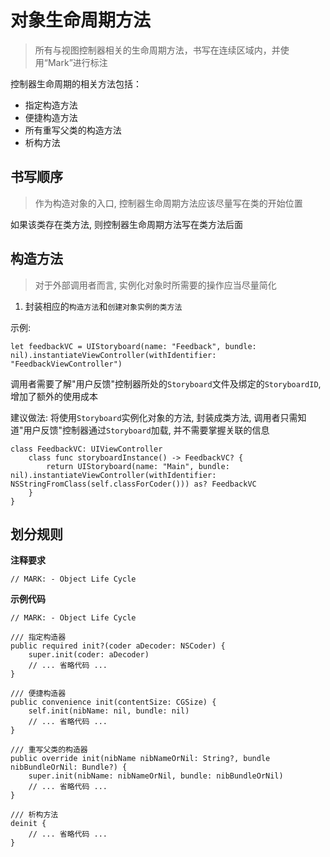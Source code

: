# 对象生命周期方法
> 所有与视图控制器相关的生命周期方法，书写在连续区域内，并使用“Mark”进行标注

控制器生命周期的相关方法包括：
* 指定构造方法
* 便捷构造方法
* 所有重写父类的构造方法
* 析构方法

## 书写顺序
> 作为构造对象的入口, 控制器生命周期方法应该尽量写在类的开始位置

如果该类存在类方法, 则控制器生命周期方法写在类方法后面

## 构造方法
> 对于外部调用者而言, 实例化对象时所需要的操作应当尽量简化

1. 封装相应的`构造方法`和`创建对象实例的类方法`

示例: 
```
let feedbackVC = UIStoryboard(name: "Feedback", bundle: nil).instantiateViewController(withIdentifier: "FeedbackViewController")
```

调用者需要了解"用户反馈"控制器所处的`Storyboard`文件及绑定的`StoryboardID`, 增加了额外的使用成本

建议做法: 
    将使用`Storyboard`实例化对象的方法, 封装成类方法, 调用者只需知道"用户反馈"控制器通过`Storyboard`加载, 并不需要掌握关联的信息
```
class FeedbackVC: UIViewController
    class func storyboardInstance() -> FeedbackVC? {
        return UIStoryboard(name: "Main", bundle: nil).instantiateViewController(withIdentifier: NSStringFromClass(self.classForCoder())) as? FeedbackVC
    }
}
```

## 划分规则
**注释要求**
```
// MARK: - Object Life Cycle
```

**示例代码**
```
// MARK: - Object Life Cycle

/// 指定构造器
public required init?(coder aDecoder: NSCoder) {
    super.init(coder: aDecoder)
    // ... 省略代码 ...
}

/// 便捷构造器
public convenience init(contentSize: CGSize) {
    self.init(nibName: nil, bundle: nil)
    // ... 省略代码 ...
}

/// 重写父类的构造器
public override init(nibName nibNameOrNil: String?, bundle nibBundleOrNil: Bundle?) {
    super.init(nibName: nibNameOrNil, bundle: nibBundleOrNil)
    // ... 省略代码 ...
}

/// 析构方法
deinit {
    // ... 省略代码 ...
}
```
